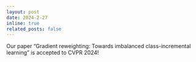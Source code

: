 ```yaml
---
layout: post
date: 2024-2-27 
inline: true
related_posts: false
---
```


Our paper “Gradient reweighting: Towards imbalanced class-incremental learning” is accepted to CVPR 2024!
